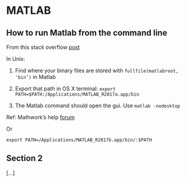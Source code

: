 MATLAB
=======

How to run Matlab from the command line
---------

From this stack overflow [post](https://stackoverflow.com/questions/6657005/matlab-running-an-m-file-from-command-line)

In Unix: 
1. Find where your binary files are stored with `fullfile(matlabroot, 'bin’)` in Matlab


2. Export that path in OS X terminal: `export PATH=$PATH:/Applications/MATLAB_R2017a.app/bin`


3. The Matlab command should open the gui. Use  `matlab -nodesktop`



Ref: Mathwork’s help [forum](https://www.mathworks.com/matlabcentral/answers/16407-can-i-use-matlab-from-the-terminal-command-line-in-os-x)

Or 

`export PATH=/Applications/MATLAB_R2017b.app/bin/:$PATH`


Section 2
---------
[...]
